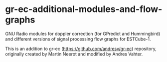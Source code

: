 # gr-ec-additional-modules-and-flow-graphs
GNU Radio modules for doppler correction (for GPredict and Hummingbird) and different versions of signal processing flow graphs for ESTCube-1.

This is an addition to gr-ec (https://github.com/andresv/gr-ec) repository, originally created by Martin Neerot and modified by Andres Vahter.
